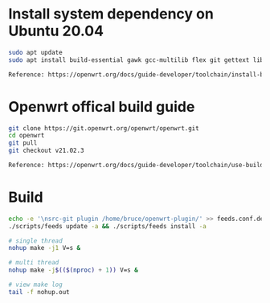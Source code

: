 
# Install system dependency on Ubuntu 20.04
```bash
sudo apt update
sudo apt install build-essential gawk gcc-multilib flex git gettext libncurses5-dev libssl-dev python3-distutils zlib1g-dev

Reference: https://openwrt.org/docs/guide-developer/toolchain/install-buildsystem#debianubuntu
```

# Openwrt offical build guide 
```bash
git clone https://git.openwrt.org/openwrt/openwrt.git
cd openwrt
git pull
git checkout v21.02.3

Reference: https://openwrt.org/docs/guide-developer/toolchain/use-buildsystem
```

# Build
```bash
echo -e '\nsrc-git plugin /home/bruce/openwrt-plugin/' >> feeds.conf.default
./scripts/feeds update -a && ./scripts/feeds install -a

# single thread
nohup make -j1 V=s &

# multi thread
nohup make -j$(($(nproc) + 1)) V=s &

# view make log
tail -f nohup.out
```